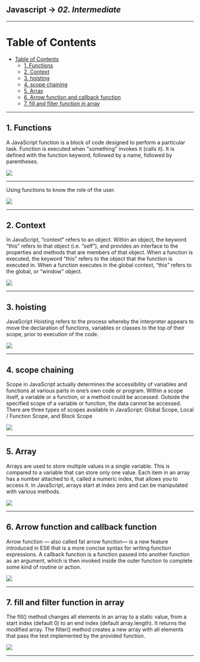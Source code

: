 ## Javascript -> <em>02. Intermediate</em> 

<hr/>

# Table of Contents
- [Table of Contents](#table-of-contents)
  - [1. Functions](#1-functions)
  - [2. Context](#2-context)
  - [3. hoisting](#3-hoisting)
  - [4. scope chaining](#4-scope-chaining)
  - [5. Array](#5-array)
  - [6. Arrow function and callback function](#6-arrow-function-and-callback-function)
  - [7. fill and filter function in array](#7-fill-and-filter-function-in-array)

<hr/>

## 1. Functions

A JavaScript function is a block of code designed to perform a particular task. Function is executed when "something" invokes it (calls it). It is defined with the function keyword, followed by a name, followed by parentheses.

![](./00.%20Output/01.%20functions.png)

<hr/>

Using functions to know the role of the user.

![](00.%20Output/02.%20UserRoleFunctions.png)

<hr/>

## 2. Context

In JavaScript, “context” refers to an object. Within an object, the keyword “this” refers to that object (i.e. “self”), and provides an interface to the properties and methods that are members of that object. When a function is executed, the keyword “this” refers to the object that the function is executed in.
When a function executes in the global context, “this” refers to the global, or “window” object.

![](./00.%20Output/03.%20jsContext.png)

<hr/>

## 3. hoisting

JavaScript Hoisting refers to the process whereby the interpreter appears to move the declaration of functions, variables or classes to the top of their scope, prior to execution of the code.

![](./00.%20Output/04.%20hoisting.png)

<hr/>

## 4. scope chaining

Scope in JavaScript actually determines the accessibility of variables and functions at various parts in one’s own code or program. Within a scope itself, a variable or a function, or a method could be accessed. Outside the specified scope of a variable or function, the data cannot be accessed.
There are three types of scopes available in JavaScript: Global Scope, Local / Function Scope, and Block Scope

![](./00.%20Output/05.%20scopeChaining.png)

<hr/>

## 5. Array

Arrays are used to store multiple values in a single variable. This is compared to a variable that can store only one value. Each item in an array has a number attached to it, called a numeric index, that allows you to access it. In JavaScript, arrays start at index zero and can be manipulated with various methods.

![](./00.%20Output/06.%20array.png)

<hr/>

## 6. Arrow function and callback function

Arrow function — also called fat arrow function— is a new feature introduced in ES6 that is a more concise syntax for writing function expressions. A callback function is a function passed into another function as an argument, which is then invoked inside the outer function to complete some kind of routine or action.

![](./00.%20Output/07.%20arrow_callback.png)

<hr/>

## 7. fill and filter function in array

The fill() method changes all elements in an array to a static value, from a start index (default 0) to an end index (default array.length). It returns the modified array. The filter() method creates a new array with all elements that pass the test implemented by the provided function.

![](./00.%20Output/08.%20fill_filter.png)

<hr/>